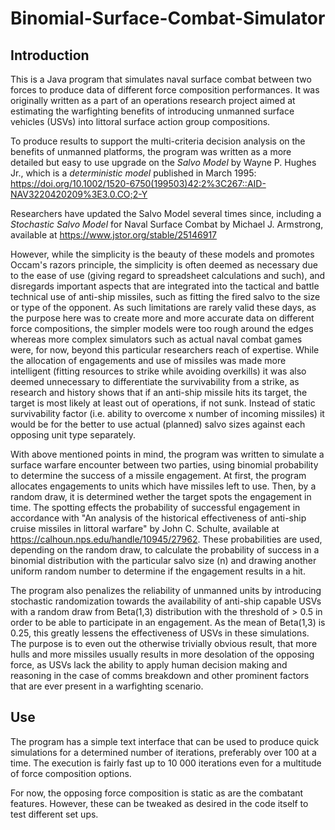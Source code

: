 # Binomial-Surface-Combat-Simulator

## Introduction

This is a Java program that simulates naval surface combat between two forces to produce data of different force composition performances. It was originally written as a part of an operations research project aimed at estimating the warfighting benefits of introducing unmanned surface vehicles (USVs) into littoral surface action group compositions.

To produce results to support the multi-criteria decision analysis on the benefits of unmanned platforms, the program was written as a more detailed but easy to use upgrade on the *Salvo Model* by Wayne P. Hughes Jr., which is a *deterministic model* published in March 1995: https://doi.org/10.1002/1520-6750(199503)42:2%3C267::AID-NAV3220420209%3E3.0.CO;2-Y

Researchers have updated the Salvo Model several times since, including a *Stochastic Salvo Model* for Naval Surface Combat by Michael J. Armstrong, available at https://www.jstor.org/stable/25146917

However, while the simplicity is the beauty of these models and promotes Occam's razors principle, the simplicity is often deemed as necessary due to the ease of use (giving regard to spreadsheet calculations and such), and disregards important aspects that are integrated into the tactical and battle technical use of anti-ship missiles, such as fitting the fired salvo to the size or type of the opponent. As such limitations are rarely valid these days, as the purpose here was to create more and more accurate data on different force compositions, the simpler models were too rough around the edges whereas more complex simulators such as actual naval combat games were, for now, beyond this particular researchers reach of expertise. While the allocation of engagements and use of missiles was made more intelligent (fitting resources to strike while avoiding overkills) it was also deemed unnecessary to differentiate the survivability from a strike, as research and history shows that if an anti-ship missile hits its target, the target is most likely at least out of operations, if not sunk. Instead of static survivability factor (i.e. ability to overcome x number of incoming missiles) it would be for the better to use actual (planned) salvo sizes against each opposing unit type separately. 

With above mentioned points in mind, the program was written to simulate a surface warfare encounter between two parties, using binomial probability to determine the success of a missile engagement. At first, the program allocates engagements to units which have missiles left to use. Then, by a random draw, it is determined wether the target spots the engagement in time. The spotting effects the probability of successful engagement in accordance with "An analysis of the historical effectiveness of anti-ship cruise missiles in littoral warfare" by John C. Schulte, available at https://calhoun.nps.edu/handle/10945/27962.
These probabilities are used, depending on the random draw, to calculate the probability of success in a binomial distribution with the particular salvo size (n) and drawing another uniform random number to determine if the engagement results in a hit. 

The program also penalizes the reliability of unmanned units by introducing stochastic randomization towards the availability of anti-ship capable USVs with a random draw from Beta(1,3) distribution with the threshold of > 0.5 in order to be able to participate in an engagement. As the mean of Beta(1,3) is 0.25, this greatly lessens the effectiveness of USVs in these simulations. The purpose is to even out the otherwise trivially obvious result, that more hulls and more missiles usually results in more desolation of the opposing force, as USVs lack the ability to apply human decision making and reasoning in the case of comms breakdown and other prominent factors that are ever present in a warfighting scenario.

## Use

The program has a simple text interface that can be used to produce quick simulations for a determined number of iterations, preferably over 100 at a time. The execution is fairly fast up to 10 000 iterations even for a multitude of force composition options.

For now, the opposing force composition is static as are the combatant features. However, these can be tweaked as desired in the code itself to test different set ups. 
